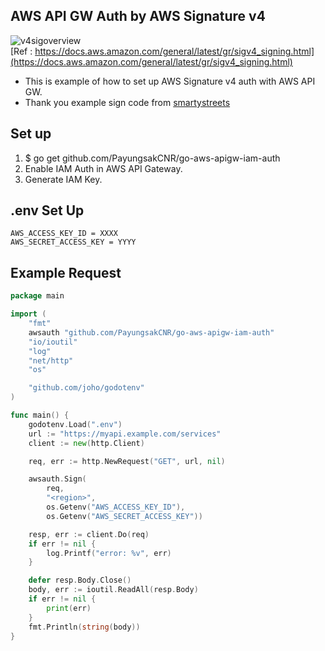## AWS API GW Auth by AWS Signature v4

![v4sigoverview](https://docs.aws.amazon.com/general/latest/gr/images/v4sigoverview.png)
<br />
[Ref : https://docs.aws.amazon.com/general/latest/gr/sigv4_signing.html](https://docs.aws.amazon.com/general/latest/gr/sigv4_signing.html)

- This is example of how to set up AWS Signature v4 auth with AWS API GW. 
- Thank you example sign code from [smartystreets](https://github.com/smartystreets-archives/go-aws-auth)

## Set up
1. $ go get github.com/PayungsakCNR/go-aws-apigw-iam-auth
2. Enable IAM Auth in AWS API Gateway.
3. Generate IAM Key.

## .env Set Up
```
AWS_ACCESS_KEY_ID = XXXX
AWS_SECRET_ACCESS_KEY = YYYY
```

## Example Request
```go
package main

import (
	"fmt"
	awsauth "github.com/PayungsakCNR/go-aws-apigw-iam-auth"
	"io/ioutil"
	"log"
	"net/http"
	"os"

	"github.com/joho/godotenv"
)

func main() {
	godotenv.Load(".env")
	url := "https://myapi.example.com/services"
	client := new(http.Client)

	req, err := http.NewRequest("GET", url, nil)

	awsauth.Sign(
		req,
		"<region>",
		os.Getenv("AWS_ACCESS_KEY_ID"),
		os.Getenv("AWS_SECRET_ACCESS_KEY"))

	resp, err := client.Do(req)
	if err != nil {
		log.Printf("error: %v", err)
	}

	defer resp.Body.Close()
	body, err := ioutil.ReadAll(resp.Body)
	if err != nil {
		print(err)
	}
	fmt.Println(string(body))
}
```



